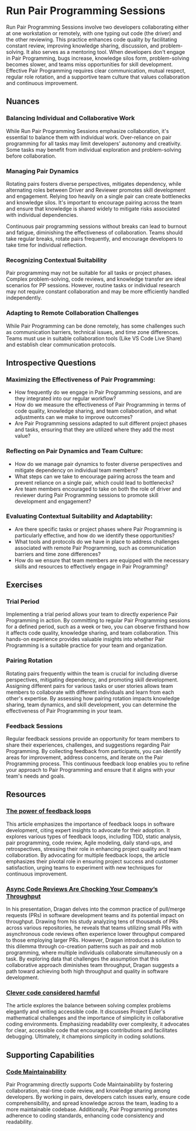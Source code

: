 # Run Pair Programming Sessions

Run Pair Programming Sessions involve two developers collaborating either at one workstation or remotely, with one typing out code (the driver) and the other reviewing.
This practice enhances code quality by facilitating constant review, improving knowledge sharing, discussion, and problem-solving.
It also serves as a mentoring tool.
When developers don't engage in Pair Programming, bugs increase, knowledge silos form, problem-solving becomes slower, and teams miss opportunities for skill development.
Effective Pair Programming requires clear communication, mutual respect, regular role rotation, and a supportive team culture that values collaboration and continuous improvement.

## Nuances

### Balancing Individual and Collaborative Work

While Run Pair Programming Sessions emphasize collaboration, it's essential to balance them with individual work.
Over-reliance on pair programming for all tasks may limit developers' autonomy and creativity.
Some tasks may benefit from individual exploration and problem-solving before collaboration.

### Managing Pair Dynamics

Rotating pairs fosters diverse perspectives, mitigates dependency, while alternating roles between Driver and Reviewer promotes skill development and engagement.
Relying too heavily on a single pair can create bottlenecks and knowledge silos.
It's important to encourage pairing across the team and ensure that knowledge is shared widely to mitigate risks associated with individual dependencies.

Continuous pair programming sessions without breaks can lead to burnout and fatigue, diminishing the effectiveness of collaboration. Teams should take regular breaks, rotate pairs frequently, and encourage developers to take time for individual reflection.

### Recognizing Contextual Suitability

Pair programming may not be suitable for all tasks or project phases. Complex problem-solving, code reviews, and knowledge transfer are ideal scenarios for PP sessions.
However, routine tasks or individual research may not require constant collaboration and may be more efficiently handled independently.

### Adapting to Remote Collaboration Challenges

While Pair Programming can be done remotely, has some challenges such as communication barriers, technical issues, and time zone differences.
Teams must use in suitable collaboration tools (Like VS Code Live Share) and establish clear communication protocols.

## Introspective Questions

### Maximizing the Effectiveness of Pair Programming:

* How frequently do we engage in Pair Programming sessions, and are they integrated into our regular workflow?
* How do we measure the effectiveness of Pair Programming in terms of code quality, knowledge sharing, and team collaboration, and what adjustments can we make to improve outcomes?
* Are Pair Programming sessions adapted to suit different project phases and tasks, ensuring that they are utilized where they add the most value?

### Reflecting on Pair Dynamics and Team Culture:

* How do we manage pair dynamics to foster diverse perspectives and mitigate dependency on individual team members?
* What steps can we take to encourage pairing across the team and prevent reliance on a single pair, which could lead to bottlenecks?
* Are team members encouraged to take on both the role of driver and reviewer during Pair Programming sessions to promote skill development and engagement?

### Evaluating Contextual Suitability and Adaptability:

* Are there specific tasks or project phases where Pair Programming is particularly effective, and how do we identify these opportunities?
* What tools and protocols do we have in place to address challenges associated with remote Pair Programming, such as communication barriers and time zone differences?
* How do we ensure that team members are equipped with the necessary skills and resources to effectively engage in Pair Programming?

## Exercises

### Trial Period
Implementing a trial period allows your team to directly experience Pair Programming in action. By committing to regular Pair Programming sessions for a defined period, such as a week or two, you can observe firsthand how it affects code quality, knowledge sharing, and team collaboration. This hands-on experience provides valuable insights into whether Pair Programming is a suitable practice for your team and organization.

### Pairing Rotation
Rotating pairs frequently within the team is crucial for including diverse perspectives, mitigating dependency, and promoting skill development.
Assigning different pairs for various tasks or user stories allows team members to collaborate with different individuals and learn from each other's expertise.
By assessing how pairing rotation impacts knowledge sharing, team dynamics, and skill development, you can determine the effectiveness of Pair Programming in your team.

### Feedback Sessions
Regular feedback sessions provide an opportunity for team members to share their experiences, challenges, and suggestions regarding Pair Programming.
By collecting feedback from participants, you can identify areas for improvement, address concerns, and iterate on the Pair Programming process.
This continuous feedback loop enables you to refine your approach to Pair Programming and ensure that it aligns with your team's needs and goals.

## Resources

### [The power of feedback loops](https://lucamezzalira.medium.com/the-power-of-feedback-loops-f8e27e8ac25f)
This article emphasizes the importance of feedback loops in software development, citing expert insights to advocate for their adoption.
It explores various types of feedback loops, including TDD, static analysis, pair programming, code review, Agile modeling, daily stand-ups, and retrospectives, stressing their role in enhancing project quality and team collaboration.
By advocating for multiple feedback loops, the article emphasizes their pivotal role in ensuring project success and customer satisfaction, urging teams to experiment with new techniques for continuous improvement.

### [Async Code Reviews Are Chocking Your Company’s Throughput](https://www.youtube.com/watch?v=ZlLZEQQBcFg)

In his presentation, Dragan delves into the common practice of pull/merge requests (PRs) in software development teams and its potential impact on throughput.
Drawing from his study analyzing tens of thousands of PRs across various repositories, he reveals that teams utilizing small PRs with asynchronous code reviews often experience lower throughput compared to those employing larger PRs.
However, Dragan introduces a solution to this dilemma through co-creation patterns such as pair and mob programming, where multiple individuals collaborate simultaneously on a task.
By exploring data that challenges the assumption that this collaborative approach diminishes team throughput, Dragan suggests a path toward achieving both high throughput and quality in software development.


### [Clever code considered harmful](https://medium.com/@joshuawcomeau/clever-code-considered-harmful-a1fb1054e8a1)

The article explores the balance between solving complex problems elegantly and writing accessible code.
It discusses Project Euler's mathematical challenges and the importance of simplicity in collaborative coding environments.
Emphasizing readability over complexity, it advocates for clear, accessible code that encourages contributions and facilitates debugging.
Ultimately, it champions simplicity in coding solutions.

## Supporting Capabilities

### [Code Maintainability](/capabilities/tech/code-maintainability.md)

Pair Programming directly supports Code Maintainability by fostering collaboration, real-time code review, and knowledge sharing among developers. By working in pairs, developers catch issues early, ensure code comprehensibility, and spread knowledge across the team, leading to a more maintainable codebase. Additionally, Pair Programming promotes adherence to coding standards, enhancing code consistency and readability.
